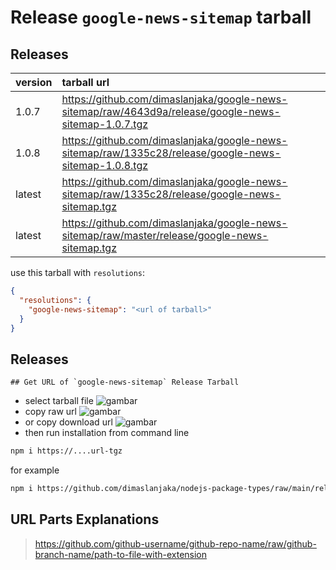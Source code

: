 # Release `google-news-sitemap` tarball
## Releases
| version | tarball url |
| :--- | :--- |
| 1.0.7 | https://github.com/dimaslanjaka/google-news-sitemap/raw/4643d9a/release/google-news-sitemap-1.0.7.tgz |
| 1.0.8 | https://github.com/dimaslanjaka/google-news-sitemap/raw/1335c28/release/google-news-sitemap-1.0.8.tgz |
| latest | https://github.com/dimaslanjaka/google-news-sitemap/raw/1335c28/release/google-news-sitemap.tgz |
| latest | https://github.com/dimaslanjaka/google-news-sitemap/raw/master/release/google-news-sitemap.tgz |

use this tarball with `resolutions`:
```json
{
  "resolutions": {
    "google-news-sitemap": "<url of tarball>"
  }
}
```

## Releases

    ## Get URL of `google-news-sitemap` Release Tarball
- select tarball file
![gambar](https://user-images.githubusercontent.com/12471057/203216375-8af4b5d9-00c2-40fb-8d3d-d220beaabd46.png)
- copy raw url
![gambar](https://user-images.githubusercontent.com/12471057/203216508-7590cbb9-a1ce-47d6-96ca-8d82149f0762.png)
- or copy download url
![gambar](https://user-images.githubusercontent.com/12471057/203216541-3807d2c3-5213-49f3-b93d-c626dbae3b2e.png)
- then run installation from command line
```bash
npm i https://....url-tgz
```
for example
```bash
npm i https://github.com/dimaslanjaka/nodejs-package-types/raw/main/release/nodejs-package-types.tgz
```

## URL Parts Explanations
> https://github.com/github-username/github-repo-name/raw/github-branch-name/path-to-file-with-extension